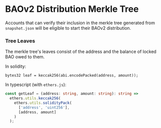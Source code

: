 # BAOv2 Distribution Merkle Tree

Accounts that can verify their inclusion in the merkle tree generated from `snapshot.json` will be eligible to start their BAOv2 distribution.

### Tree Leaves
The merkle tree's leaves consist of the address and the balance of locked BAO owed to them. 

In solidity:
```solidity
bytes32 leaf = keccak256(abi.encodePacked(address, amount));
```

In typescript (with `ethers.js`):
```typescript
const getLeaf = (address: string, amount: string): string =>
  ethers.utils.keccak256(
    ethers.utils.solidityPack(
      ['address', 'uint256'],
      [address, amount]
    )
  );
```